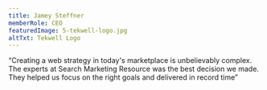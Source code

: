 ```yaml
---
title: Jamey Steffner
memberRole: CEO
featuredImage: 5-tekwell-logo.jpg
altTxt: Tekwell Logo
---
```


“Creating a web strategy in today's marketplace is unbelievably complex. The experts at Search Marketing Resource was the best decision we made. They helped us focus on the right goals and delivered in record time”